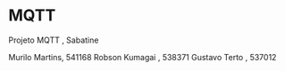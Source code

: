 # MQTT
Projeto MQTT , Sabatine

Murilo Martins, 541168
Robson Kumagai , 538371
Gustavo Terto , 537012
